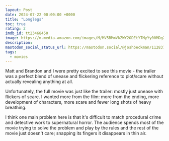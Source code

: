 ```yaml
---
layout: Post
date: 2024-07-22 00:00:00 +0000
title: "Longlegs"
toc: true
rating: 2
imdb_id: tt23468450
image: https://m.media-amazon.com/images/M/MV5BMmVkZWY2ODEtYTMyYy00MDg2LWFkMGUtMjYwOTBhOGViODQzXkEyXkFqcGdeQXVyMTkxNjUyNQ@@._V1_SX300.jpg
description: 
mastodon_social_status_url: https://mastodon.social/@joshbeckman/112837063570446086
tags: 
  - movies
---
```




Matt and Brandon and I were pretty excited to see this movie - the trailer was a perfect blend of unease and flickering reference to plot/scare without actually revealing anything at all.

Unfortunately, the full movie was just like the trailer: mostly just unease with flickers of scare. I wanted more from the film: more from the ending, more development of characters, more scare and fewer long shots of heavy breathing. 

I think one main problem here is that it's difficult to match procedural crime and detective work to supernatural horror. The audience spends most of the movie trying to solve the problem and play by the rules and the rest of the movie just doesn't care; snapping its fingers it disappears in thin air.
